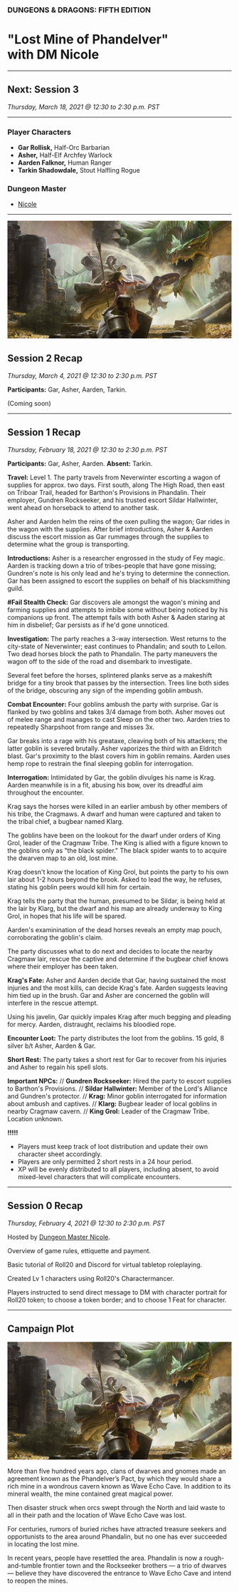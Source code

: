 
### DUNGEONS & DRAGONS: FIFTH EDITION

# "Lost Mine of Phandelver"<br />with DM Nicole

---

## Next: Session 3

_Thursday, March 18, 2021 @ 12:30 to 2:30 p.m. PST_

---

### Player Characters

- **Gar Rollisk,** Half-Orc Barbarian
- **Asher,** Half-Elf Archfey Warlock
- **Aarden Falknor,** Human Ranger
- **Tarkin Shadowdale,** Stout Halfling Rogue

### Dungeon Master

- [Nicole](https://startplaying.games/game-master/loremasternicole)

---

![Image](/dnd-5e-phandelver-carousel.png)

## Session 2 Recap

_Thursday, March 4, 2021 @ 12:30 to 2:30 p.m. PST_

**Participants:** Gar, Asher, Aarden, Tarkin.

(Coming soon)

---

## Session 1 Recap

_Thursday, February 18, 2021 @ 12:30 to 2:30 p.m. PST_

**Participants:** Gar, Asher, Aarden. **Absent:** Tarkin.

**Travel:** Level 1. The party travels from Neverwinter escorting a wagon of supplies for approx. two days. First south, along The High Road, then east on Triboar Trail, headed for Barthon's Provisions in Phandalin. Their employer, Gundren Rockseeker, and his trusted escort Sildar Hallwinter, went ahead on horseback to attend to another task.

Asher and Aarden helm the reins of the oxen pulling the wagon; Gar rides in the wagon with the supplies. After brief introductions, Asher & Aarden discuss the escort mission as Gar rummages through the supplies to determine what the group is transporting.

**Introductions:** Asher is a researcher engrossed in the study of Fey magic. Aarden is tracking down a trio of tribes-people that have gone missing; Gundren's note is his only lead and he's trying to determine the connection. Gar has been assigned to escort the supplies on behalf of his blacksmithing guild.

**#Fail Stealth Check:** Gar discovers ale amongst the wagon's mining and farming supplies and attempts to imbibe some without being noticed by his companions up front. The attempt fails with both Asher & Aaden staring at him in disbelief; Gar persists as if he'd gone unnoticed.

**Investigation:** The party reaches a 3-way intersection. West returns to the city-state of Neverwinter; east continues to Phandalin; and south to Leilon. Two dead horses block the path to Phandalin. The party maneuvers the wagon off to the side of the road and disembark to investigate.

Several feet before the horses, splintered planks serve as a makeshift bridge for a tiny brook that passes by the intersection. Trees line both sides of the bridge, obscuring any sign of the impending goblin ambush.

**Combat Encounter:** Four goblins ambush the party with surprise. Gar is flanked by two goblins and takes 3/4 damage from both. Asher moves out of melee range and manages to cast Sleep on the other two. Aarden tries to repeatedly Sharpshoot from range and misses 3x.

Gar breaks into a rage with his greataxe, cleaving both of his attackers; the latter goblin is severed brutally. Asher vaporizes the third with an Eldritch blast. Gar's proximity to the blast covers him in goblin remains. Aarden uses hemp rope to restrain the final sleeping goblin for interrogation.

**Interrogation:** Intimidated by Gar, the goblin divulges his name is Krag. Aarden meanwhile is in a fit, abusing his bow, over its dreadful aim throughout the encounter.

Krag says the horses were killed in an earlier ambush by other members of his tribe, the Cragmaws. A dwarf and human were captured and taken to the tribal chief, a bugbear named Klarg.

The goblins have been on the lookout for the dwarf under orders of King Grol, leader of the Cragmaw Tribe. The King is allied with a figure known to the goblins only as "the black spider." The black spider wants to to acquire the dwarven map to an old, lost mine.

Krag doesn't know the location of King Grol, but points the party to his own lair about 1-2 hours beyond the brook. Asked to lead the way, he refuses, stating his goblin peers would kill him for certain.

Krag tells the party that the human, presumed to be Sildar, is being held at the lair by Klarg, but the dwarf and his map are already underway to King Grol, in hopes that his life will be spared.

Aarden's examinination of the dead horses reveals an empty map pouch, corroborating the goblin's claim.

The party discusses what to do next and decides to locate the nearby Cragmaw lair, rescue the captive and determine if the bugbear chief knows where their employer has been taken.

**Krag's Fate:** Asher and Aarden decide that Gar, having sustained the most injuries and the most kills, can decide Krag's fate. Aarden suggests leaving him tied up in the brush. Gar and Asher are concerned the goblin will interfere in the rescue attempt.

Using his javelin, Gar quickly impales Krag after much begging and pleading for mercy. Aarden, distraught, reclaims his bloodied rope.

**Encounter Loot:** The party distributes the loot from the goblins. 15 gold, 8 silver b/t Asher, Aarden & Gar.

**Short Rest:** The party takes a short rest for Gar to recover from his injuries and Asher to regain his spell slots.

**Important NPCs:** // **Gundren Rockseeker:** Hired the party to escort supplies to Barthon's Provisions. // **Sildar Hallwinter:** Member of the Lord's Alliance and Gundren's protector.
// **Krag:** Minor goblin interrogated for information about ambush and captives. // **Klarg:** Bugbear leader of local goblins in nearby Cragmaw cavern.
// **King Grol:** Leader of the Cragmaw Tribe. Location unknown.

**!!!!!**
- Players must keep track of loot distribution and update their own character sheet accordingly.
- Players are only permitted 2 short rests in a 24 hour period.
- XP will be evenly distributed to all players, including absent, to avoid mixed-level characters that will complicate encounters.

---

## Session 0 Recap

_Thursday, February 4, 2021 @ 12:30 to 2:30 p.m. PST_

Hosted by [Dungeon Master Nicole](https://startplaying.games/game-master/loremasternicole).

Overview of game rules, ettiquette and payment.

Basic tutorial of Roll20 and Discord for virtual tabletop roleplaying.

Created Lv 1 characters using Roll20's Charactermancer.

Players instructed to send direct message to DM with character portrait for Roll20 token; to choose a token border; and to choose 1 Feat for character.

---

## Campaign Plot

![Image](/dnd-5e-phandelver-carousel.png)

More than five hundred years ago, clans of dwarves and gnomes made an agreement known as the Phandelver’s Pact, by which they would share a rich mine in a wondrous cavern known as Wave Echo Cave. In addition to its mineral wealth, the mine contained great magical power.

Then disaster struck when orcs swept through the North and laid waste to all in their path and the location of Wave Echo Cave was lost.

For centuries, rumors of buried riches have attracted treasure seekers and opportunists to the area around Phandalin, but no one has ever succeeded in locating the lost mine.

In recent years, people have resettled the area. Phandalin is now a rough-and-tumble frontier town and the Rockseeker brothers — a trio of dwarves — believe they have discovered the entrance to Wave Echo Cave and intend to reopen the mines.
